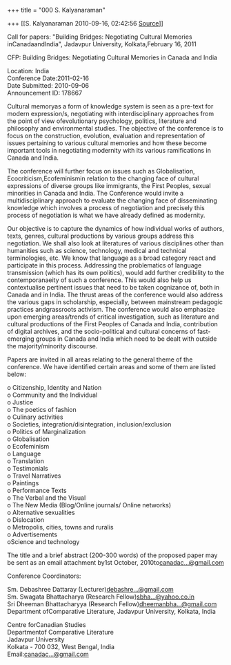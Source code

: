 +++
title = "000 S. Kalyanaraman"

+++
[[S. Kalyanaraman	2010-09-16, 02:42:56 [Source](https://groups.google.com/g/bvparishat/c/2A9sk1_OLIk)]]



Call for papers: "Building Bridges: Negotiating Cultural Memories inCanadaandIndia", Jadavpur University, Kolkata,February 16, 2011  
  
  
CFP: Building Bridges: Negotiating Cultural Memories in Canada and India  
  
Location: India  
Conference Date:2011-02-16  
Date Submitted: 2010-09-06  
Announcement ID: 178667  
  
Cultural memoryas a form of knowledge system is seen as a pre-text for modern expression/s, negotiating with interdisciplinary approaches from the point of view ofevolutionary psychology, politics, literature and philosophy and environmental studies. The objective of the conference is to focus on the construction, evolution, evaluation and representation of issues pertaining to various cultural memories and how these become important tools in negotiating modernity with its various ramifications in Canada and India.  
  
The conference will further focus on issues such as Globalisation, Ecocriticism,Ecofeminismin relation to the changing face of cultural expressions of diverse groups like immigrants, the First Peoples, sexual minorities in Canada and India. The Conference would invite a multidisciplinary approach to evaluate the changing face of disseminating knowledge which involves a process of negotiation and precisely this process of negotiation is what we have already defined as modernity.  
  
Our objective is to capture the dynamics of how individual works of authors, texts, genres, cultural productions by various groups address this negotiation. We shall also look at literatures of various disciplines other than humanities such as science, technology, medical and technical terminologies, etc. We know that language as a broad category react and participate in this process. Addressing the problematics of language transmission (which has its own politics), would add further credibility to the contemporanaeity of such a conference. This would also help us contextualise pertinent issues that need to be taken cognizance of, both in Canada and in India. The thrust areas of the conference would also address the various gaps in scholarship, especially, between mainstream pedagogic practices andgrassroots activism. The conference would also emphasize upon emerging areas/trends of critical investigation, such as literature and cultural productions of the First Peoples of Canada and India, contribution of digital archives, and the socio-political and cultural concerns of fast-emerging groups in Canada and India which need to be dealt with outside the majority/minority discourse.  
  
Papers are invited in all areas relating to the general theme of the conference. We have identified certain areas and some of them are listed below:  
  
o Citizenship, Identity and Nation  
o Community and the Individual  
o Justice  
o The poetics of fashion  
o Culinary activities  
o Societies, integration/disintegration, inclusion/exclusion  
o Politics of Marginalization  
o Globalisation  
o Ecofeminism  
o Language  
o Translation  
o Testimonials  
o Travel Narratives  
o Paintings  
o Performance Texts  
o The Verbal and the Visual  
o The New Media (Blog/Online journals/ Online networks)  
o Alternative sexualities  
o Dislocation  
o Metropolis, cities, towns and ruralis  
o Advertisements  
oScience and technology  
  
The title and a brief abstract (200-300 words) of the proposed paper may be sent as an email attachment by1st October, 2010to[canadac...@gmail.com]()  
  
Conference Coordinators:  
  
Sm. Debashree Dattaray (Lecturer)[debashre...@gmail.com]()  
Sm. Swagata Bhattacharya (Research Fellow)[sbha...@yahoo.co.in]()  
Sri Dheeman Bhattacharyya (Research Fellow)[dheemanbha...@gmail.com]()  
Department ofComparative Literature, Jadavpur University, Kolkata, India  
  
  
Centre forCanadian Studies  
Departmentof Comparative Literature  
Jadavpur University  
Kolkata - 700 032, West Bengal, India  
Email:[canadac...@gmail.com]()

